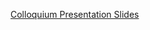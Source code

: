<a href="https://github.com/matthejue/Einfuehrung_in_ESE_Tutoratsfolien_out">Colloquium Presentation Slides</a>
